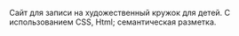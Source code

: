 Сайт для записи на художественный кружок для детей.
С использованием CSS, Html; семантическая разметка.
